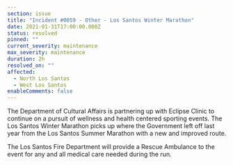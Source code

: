```yaml
---
section: issue
title: "Incident #0059 - Other - Los Santos Winter Marathon"
date: 2021-01-31T17:00:00.000Z
status: resolved
pinned: ""
current_severity: maintenance
max_severity: maintenance
duration: 2h
resolved_on: ""
affected:
  - North Los Santos
  - West Los Santos
enableComments: false
---
```

The Department of Cultural Affairs is partnering up with Eclipse Clinic to continue on a pursuit of wellness and health centered sporting events. The Los Santos Winter Marathon picks up where the Government left off last year from the Los Santos Summer Marathon with a new and improved route.

The Los Santos Fire Department will provide a Rescue Ambulance to the event for any and all medical care needed during the run.